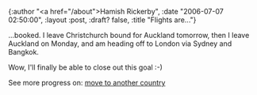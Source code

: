 {:author "<a href=\"/about\">Hamish Rickerby</a>", :date "2006-07-07 02:50:00", :layout :post, :draft? false, :title "Flights are..."}

<div>
<div>

...booked.  I leave Christchurch bound for Auckland tomorrow, then I leave Auckland on Monday, and am heading off to London via Sydney and Bangkok.

Wow, I'll finally be able to close out this goal :-)

</div>
<div>See more progress on: <a href="http://www.43things.com/people/progress/rickerbh?on=1827180">move to another country</a></div>
</div>
